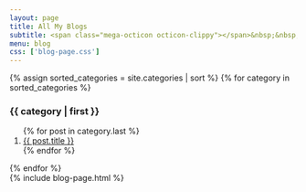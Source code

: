 ```yaml
---
layout: page
title: All My Blogs
subtitle: <span class="mega-octicon octicon-clippy"></span>&nbsp;&nbsp; Take notes about everything new
menu: blog
css: ['blog-page.css']
---
```

<div class="row">
<div class="col-md-8">
    <section class="container posts-content">
        {% assign sorted_categories = site.categories | sort %}
        {% for category in sorted_categories %}
            <h3>{{ category | first }}</h3>
            <!-- <ol class="posts-list" id="{{ category[0] }}"> -->
            <ol class="posts-list" >
                {% for post in category.last %}
                    <li class="posts-list-item">
                        <div class="posts-content">
                            <!-- <span class="posts-list-meta">{{ post.date | date:"%Y-%m-%d" }}</span> -->
                            <a class="posts-list-name bubble-float-left" href="{{ site.url }}{{ post.url }}">{{ post.title }}</a>
                            <span class='circle'></span>
                        </div>
                    </li>
                {% endfor %}
            </ol>
        {% endfor %}
    </section>
</div>
{% include blog-page.html %}
